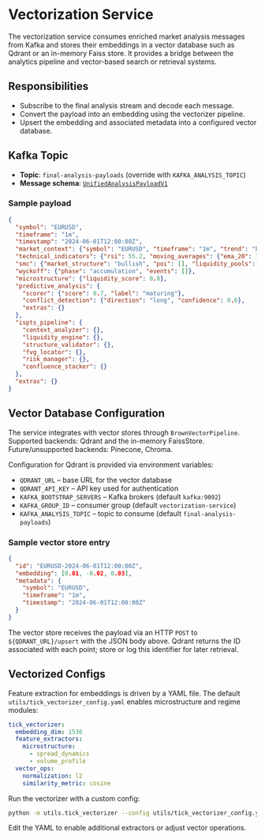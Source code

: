 # Vectorization Service

The vectorization service consumes enriched market analysis messages from Kafka and stores their embeddings in a vector database such as Qdrant or an in-memory Faiss store. It provides a bridge between the analytics pipeline and vector-based search or retrieval systems.

## Responsibilities

- Subscribe to the final analysis stream and decode each message.
- Convert the payload into an embedding using the vectorizer pipeline.
- Upsert the embedding and associated metadata into a configured vector database.

## Kafka Topic

- **Topic**: `final-analysis-payloads` (override with `KAFKA_ANALYSIS_TOPIC`)
- **Message schema**: [`UnifiedAnalysisPayloadV1`](../schemas/payloads.py)

### Sample payload
```json
{
  "symbol": "EURUSD",
  "timeframe": "1m",
  "timestamp": "2024-06-01T12:00:00Z",
  "market_context": {"symbol": "EURUSD", "timeframe": "1m", "trend": "bullish"},
  "technical_indicators": {"rsi": 55.2, "moving_averages": {"ema_20": 1.0845}},
  "smc": {"market_structure": "bullish", "poi": [], "liquidity_pools": []},
  "wyckoff": {"phase": "accumulation", "events": []},
  "microstructure": {"liquidity_score": 0.8},
  "predictive_analysis": {
    "scorer": {"score": 0.7, "label": "maturing"},
    "conflict_detection": {"direction": "long", "confidence": 0.6},
    "extras": {}
  },
  "ispts_pipeline": {
    "context_analyzer": {},
    "liquidity_engine": {},
    "structure_validator": {},
    "fvg_locator": {},
    "risk_manager": {},
    "confluence_stacker": {}
  },
  "extras": {}
}
```

## Vector Database Configuration

The service integrates with vector stores through `BrownVectorPipeline`.
Supported backends: Qdrant and the in-memory FaissStore.
Future/unsupported backends: Pinecone, Chroma.

Configuration for Qdrant is provided via environment variables:

- `QDRANT_URL` – base URL for the vector database
- `QDRANT_API_KEY` – API key used for authentication
- `KAFKA_BOOTSTRAP_SERVERS` – Kafka brokers (default `kafka:9092`)
- `KAFKA_GROUP_ID` – consumer group (default `vectorization-service`)
- `KAFKA_ANALYSIS_TOPIC` – topic to consume (default `final-analysis-payloads`)

### Sample vector store entry
```json
{
  "id": "EURUSD-2024-06-01T12:00:00Z",
  "embedding": [0.01, -0.02, 0.03],
  "metadata": {
    "symbol": "EURUSD",
    "timeframe": "1m",
    "timestamp": "2024-06-01T12:00:00Z"
  }
}
```

The vector store receives the payload via an HTTP `POST` to `${QDRANT_URL}/upsert` with the JSON body above. Qdrant returns the
ID associated with each point; store or log this identifier for later retrieval.

## Vectorized Configs

Feature extraction for embeddings is driven by a YAML file.  The default
`utils/tick_vectorizer_config.yaml` enables microstructure and regime modules:

```yaml
tick_vectorizer:
  embedding_dim: 1536
  feature_extractors:
    microstructure:
      - spread_dynamics
      - volume_profile
  vector_ops:
    normalization: l2
    similarity_metric: cosine
```

Run the vectorizer with a custom config:

```bash
python -m utils.tick_vectorizer --config utils/tick_vectorizer_config.yaml
```

Edit the YAML to enable additional extractors or adjust vector operations.